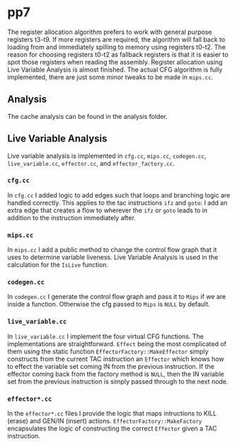# pp7
The register allocation algorithm prefers to work with general purpose registers
t3-t9. If more registers are required, the algorithm will fall back to loading
from and immediately spilling to memory using registers t0-t2. The reason for
choosing registers t0-t2 as fallback registers is that it is easier to spot
those registers when reading the assembly. Register allocation using Live
Variable Analysis is almost finished. The actual CFG algorithm is fully
implemented, there are just some minor tweaks to be made in `mips.cc`.

## Analysis
The cache analysis can be found in the analysis folder.

## Live Variable Analysis
Live variable analysis is implemented in `cfg.cc`, `mips.cc`, `codegen.cc`,
`live_variable.cc`, `effector.cc`, and `effector_factory.cc`. 

### `cfg.cc`
In `cfg.cc` I added logic to add edges such that loops and branching logic are handled
correctly. This applies to the tac instructions `ifz` and `goto`: I add an extra
edge that creates a flow to wherever the `ifz` or `goto` leads to in addition to
the instruction immediately after.

### `mips.cc`
In `mips.cc` I add a public method to change the control flow graph
that it uses to determine variable liveness. Live Variable Analysis is used in
the calculation for the `IsLive` function.

### `codegen.cc`
In `codegen.cc` I generate the control flow graph and pass it to `Mips` if we
are inside a function. Otherwise the cfg passed to `Mips` is `NULL` by default.

### `live_variable.cc`
In `live_variable.cc` I implement the four virtual CFG functions. The
implementations are straightforward. `Effect` being the most complicated of them
using the static function `EffectorFactory::MakeEffector` simply constructs
from the current TAC instruction an `Effector` which knows how to effect the
variable set coming IN from the previous instruction. If the effector coming
back from the factory method is `NULL`, then the IN variable set from the
previous instruction is simply passed through to the next node.

### `effector*.cc`
In the `effector*.cc` files I provide the logic that maps intructions to KILL
(erase) and GEN/IN (insert) actions. `EffectorFactory::MakeFactory` encapsulates
the logic of constructing the correct `Effector` given a TAC instruction.

